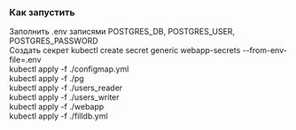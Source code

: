 ### Как запустить
Заполнить .env записями POSTGRES_DB, POSTGRES_USER, POSTGRES_PASSWORD  
Создать секрет kubectl create secret generic webapp-secrets --from-env-file=.env  
kubectl apply -f ./configmap.yml  
kubectl apply -f ./pg  
kubectl apply -f ./users_reader  
kubectl apply -f ./users_writer  
kubectl apply -f ./webapp  
kubectl apply -f ./filldb.yml